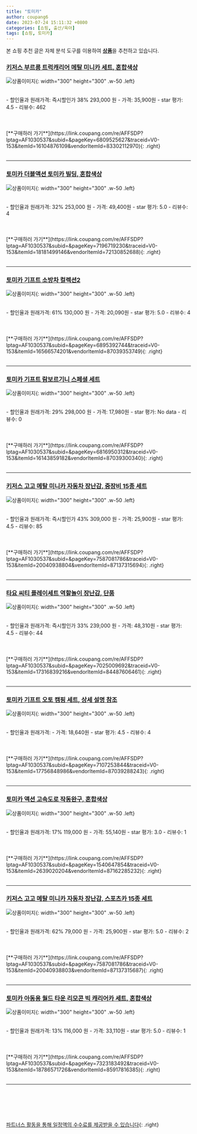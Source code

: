 ```yaml
---
title: "토미카"
author: coupang6
date: 2023-07-24 15:11:32 +0800
categories: [쇼핑, 출산/육아]
tags: [쇼핑, 토미카]
---
```


본 쇼핑 추천 글은 자체 분석 도구를 이용하여 [**상품**](https://link.coupang.com/a/bao1ui)을 추천하고 있습니다.

### [키저스 부르릉 트럭캐리어 메탈 미니카 세트, 혼합색상](https://link.coupang.com/re/AFFSDP?lptag=AF1030537&subid=&pageKey=6809525627&traceid=V0-153&itemId=16104876109&vendorItemId=83302112970)

![상품이미지](https://thumbnail10.coupangcdn.com/thumbnails/remote/230x230ex/image/retail/images/2022/09/29/12/6/dc02fb10-c225-4522-80f0-78f23796f75f.jpg){: width="300" height="300" .w-50 .left}


<br>
- 할인율과 원래가격: 즉시할인가 38%  293,000   원
- 가격: 35,900원
- star 평가: 4.5
- 리뷰수: 462
<br>
<br>
<br>
<br>
[**구매하러 가기**](https://link.coupang.com/re/AFFSDP?lptag=AF1030537&subid=&pageKey=6809525627&traceid=V0-153&itemId=16104876109&vendorItemId=83302112970){: .right}
<br>
<br>

---

### [토미카 더블액션 토미카 빌딩, 혼합색상](https://link.coupang.com/re/AFFSDP?lptag=AF1030537&subid=&pageKey=7196719230&traceid=V0-153&itemId=18181499146&vendorItemId=72130852688)

![상품이미지](https://thumbnail6.coupangcdn.com/thumbnails/remote/230x230ex/image/vendor_inventory/6691/6242895fc60f997eb9d6eab66556e5c4e9a952fe66ac54c35460b40015ff.jpg){: width="300" height="300" .w-50 .left}


<br>
- 할인율과 원래가격: 32%  253,000   원
- 가격: 49,400원
- star 평가: 5.0
- 리뷰수: 4
<br>
<br>
<br>
<br>
[**구매하러 가기**](https://link.coupang.com/re/AFFSDP?lptag=AF1030537&subid=&pageKey=7196719230&traceid=V0-153&itemId=18181499146&vendorItemId=72130852688){: .right}
<br>
<br>

---

### [토미카 기프트 소방차 컬렉션2](https://link.coupang.com/re/AFFSDP?lptag=AF1030537&subid=&pageKey=6895392744&traceid=V0-153&itemId=16566574201&vendorItemId=87039353749)

![상품이미지](https://thumbnail9.coupangcdn.com/thumbnails/remote/230x230ex/image/vendor_inventory/d5a4/5638b51ebd7d0ff8893e5b7b74fc71a00903bcf64803769730483cdf87ee.jpg){: width="300" height="300" .w-50 .left}


<br>
- 할인율과 원래가격: 61%  130,000   원
- 가격: 20,090원
- star 평가: 5.0
- 리뷰수: 4
<br>
<br>
<br>
<br>
[**구매하러 가기**](https://link.coupang.com/re/AFFSDP?lptag=AF1030537&subid=&pageKey=6895392744&traceid=V0-153&itemId=16566574201&vendorItemId=87039353749){: .right}
<br>
<br>

---

### [토미카 기프트 람보르기니 스페셜 세트](https://link.coupang.com/re/AFFSDP?lptag=AF1030537&subid=&pageKey=6816950312&traceid=V0-153&itemId=16143859182&vendorItemId=87039300340)

![상품이미지](https://thumbnail7.coupangcdn.com/thumbnails/remote/230x230ex/image/vendor_inventory/55c2/ad42b1b4edd8e0a902ed47dc4ca9852f773f83c6a36f6613c49f199f8361.jpg){: width="300" height="300" .w-50 .left}


<br>
- 할인율과 원래가격: 29%  298,000   원
- 가격: 17,980원
- star 평가: No data
- 리뷰수: 0
<br>
<br>
<br>
<br>
[**구매하러 가기**](https://link.coupang.com/re/AFFSDP?lptag=AF1030537&subid=&pageKey=6816950312&traceid=V0-153&itemId=16143859182&vendorItemId=87039300340){: .right}
<br>
<br>

---

### [키저스 고고 메탈 미니카 자동차 장난감, 중장비 15종 세트](https://link.coupang.com/re/AFFSDP?lptag=AF1030537&subid=&pageKey=7587081786&traceid=V0-153&itemId=20040938804&vendorItemId=87137315694)

![상품이미지](https://thumbnail8.coupangcdn.com/thumbnails/remote/230x230ex/image/vendor_inventory/bb39/f25f6ba23cfe7d668a897bf8df4fb3c43b0e3c29f8475129fd146f81fe6c.jpg){: width="300" height="300" .w-50 .left}


<br>
- 할인율과 원래가격: 즉시할인가 43%  309,000   원
- 가격: 25,900원
- star 평가: 4.5
- 리뷰수: 85
<br>
<br>
<br>
<br>
[**구매하러 가기**](https://link.coupang.com/re/AFFSDP?lptag=AF1030537&subid=&pageKey=7587081786&traceid=V0-153&itemId=20040938804&vendorItemId=87137315694){: .right}
<br>
<br>

---

### [타요 씨티 플레이세트 역할놀이 장난감, 단품](https://link.coupang.com/re/AFFSDP?lptag=AF1030537&subid=&pageKey=7025009692&traceid=V0-153&itemId=17316839216&vendorItemId=84487606461)

![상품이미지](https://thumbnail10.coupangcdn.com/thumbnails/remote/230x230ex/image/vendor_inventory/4be6/371acf6200d47b5eac85316527c205c32225ac831400b511d42ce4bfa063.jpg){: width="300" height="300" .w-50 .left}


<br>
- 할인율과 원래가격: 즉시할인가 33%  239,000   원
- 가격: 48,310원
- star 평가: 4.5
- 리뷰수: 44
<br>
<br>
<br>
<br>
[**구매하러 가기**](https://link.coupang.com/re/AFFSDP?lptag=AF1030537&subid=&pageKey=7025009692&traceid=V0-153&itemId=17316839216&vendorItemId=84487606461){: .right}
<br>
<br>

---

### [토미카 기프트 오토 캠핑 세트, 상세 설명 참조](https://link.coupang.com/re/AFFSDP?lptag=AF1030537&subid=&pageKey=7107253844&traceid=V0-153&itemId=17756848986&vendorItemId=87039288243)

![상품이미지](https://thumbnail9.coupangcdn.com/thumbnails/remote/230x230ex/image/vendor_inventory/76d0/29c0232be549ebe771fd81228700e76c84fad9c144cfb53fb28a553ea63d.jpg){: width="300" height="300" .w-50 .left}


<br>
- 할인율과 원래가격: 
- 가격: 18,640원
- star 평가: 4.5
- 리뷰수: 4
<br>
<br>
<br>
<br>
[**구매하러 가기**](https://link.coupang.com/re/AFFSDP?lptag=AF1030537&subid=&pageKey=7107253844&traceid=V0-153&itemId=17756848986&vendorItemId=87039288243){: .right}
<br>
<br>

---

### [토미카 액션 고속도로 작동완구, 혼합색상](https://link.coupang.com/re/AFFSDP?lptag=AF1030537&subid=&pageKey=1540647854&traceid=V0-153&itemId=2639020204&vendorItemId=87162285232)

![상품이미지](https://thumbnail7.coupangcdn.com/thumbnails/remote/230x230ex/image/vendor_inventory/fc69/6ddaa9183ed1f53ba4ac415b06e4cc2c62a5006da186ba38a96158f419be.jpg){: width="300" height="300" .w-50 .left}


<br>
- 할인율과 원래가격: 17%  119,000   원
- 가격: 55,140원
- star 평가: 3.0
- 리뷰수: 1
<br>
<br>
<br>
<br>
[**구매하러 가기**](https://link.coupang.com/re/AFFSDP?lptag=AF1030537&subid=&pageKey=1540647854&traceid=V0-153&itemId=2639020204&vendorItemId=87162285232){: .right}
<br>
<br>

---

### [키저스 고고 메탈 미니카 자동차 장난감, 스포츠카 15종 세트](https://link.coupang.com/re/AFFSDP?lptag=AF1030537&subid=&pageKey=7587081786&traceid=V0-153&itemId=20040938803&vendorItemId=87137315687)

![상품이미지](https://thumbnail10.coupangcdn.com/thumbnails/remote/230x230ex/image/vendor_inventory/19a7/2e09b37434e737dbdf0954e11ac45df5c75366906a85a8bfd5f534561891.jpg){: width="300" height="300" .w-50 .left}


<br>
- 할인율과 원래가격: 62%  79,000   원
- 가격: 25,900원
- star 평가: 5.0
- 리뷰수: 2
<br>
<br>
<br>
<br>
[**구매하러 가기**](https://link.coupang.com/re/AFFSDP?lptag=AF1030537&subid=&pageKey=7587081786&traceid=V0-153&itemId=20040938803&vendorItemId=87137315687){: .right}
<br>
<br>

---

### [토미카 아동용 월드 타운 리모콘 빅 캐리어카 세트, 혼합색상](https://link.coupang.com/re/AFFSDP?lptag=AF1030537&subid=&pageKey=7323183492&traceid=V0-153&itemId=18786571726&vendorItemId=85917816385)

![상품이미지](https://thumbnail8.coupangcdn.com/thumbnails/remote/230x230ex/image/retail/images/2023/05/09/17/9/c2c245b3-bef4-491e-a3ae-4618670d5a10.jpg){: width="300" height="300" .w-50 .left}


<br>
- 할인율과 원래가격: 13%  116,000   원
- 가격: 33,110원
- star 평가: 5.0
- 리뷰수: 1
<br>
<br>
<br>
<br>
[**구매하러 가기**](https://link.coupang.com/re/AFFSDP?lptag=AF1030537&subid=&pageKey=7323183492&traceid=V0-153&itemId=18786571726&vendorItemId=85917816385){: .right}
<br>
<br>

---
<br><br><br><br><br> [파트너스 활동을 통해 일정액의 수수료를 제공받을 수 있습니다](https://link.coupang.com/a/bao1ui){: .right}